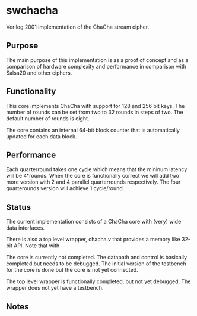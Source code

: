 swchacha
========

Verilog 2001 implementation of the ChaCha stream cipher.

## Purpose ###
The main purpose of this implementation is as a proof of concept and as
a comparison of hardware complexity and performance in comparison with
Salsa20 and other ciphers.


## Functionality ##
This core implements ChaCha with support for 128 and 256 bit keys. The
number of rounds can be set from two to 32 rounds in steps of two. The
default number of rounds is eight.

The core contains an internal 64-bit block counter that is automatically
updated for each data block.


## Performance ##
Each quarterround takes one cycle which means that the mininum latency
will be 4*rounds. When the core is functionally correct we will add two
more version with 2 and 4 parallel quarterrounds respectively. The four
quarterounds version will achieve 1 cycle/round.


## Status ##
The current implementation consists of a ChaCha core with (very) wide
data interfaces.

There is also a top level wrapper, chacha.v that provides a
memory like 32-bit API. Note that with

The core is currently not completed. The datapath and control is
basically completed but needs to be debugged. The initial version of the
testbench for the core is done but the core is not yet connected.

The top level wrapper is functionally completed, but not yet
debugged. The wrapper does not yet have a testbench.


## Notes ##

